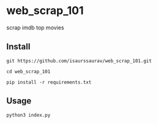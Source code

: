 # web_scrap_101
scrap imdb top movies

## Install

`git https://github.com/isaurssaurav/web_scrap_101.git`

`cd web_scrap_101`

`pip install -r requirements.txt`

## Usage

`python3 index.py`

